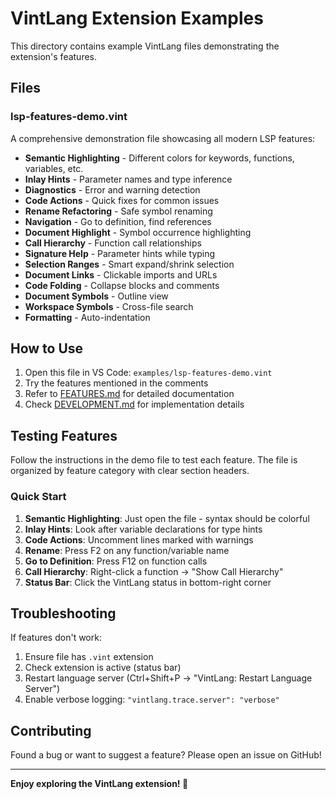# VintLang Extension Examples

This directory contains example VintLang files demonstrating the extension's features.

## Files

### lsp-features-demo.vint

A comprehensive demonstration file showcasing all modern LSP features:

- **Semantic Highlighting** - Different colors for keywords, functions, variables, etc.
- **Inlay Hints** - Parameter names and type inference
- **Diagnostics** - Error and warning detection
- **Code Actions** - Quick fixes for common issues
- **Rename Refactoring** - Safe symbol renaming
- **Navigation** - Go to definition, find references
- **Document Highlight** - Symbol occurrence highlighting
- **Call Hierarchy** - Function call relationships
- **Signature Help** - Parameter hints while typing
- **Selection Ranges** - Smart expand/shrink selection
- **Document Links** - Clickable imports and URLs
- **Code Folding** - Collapse blocks and comments
- **Document Symbols** - Outline view
- **Workspace Symbols** - Cross-file search
- **Formatting** - Auto-indentation

## How to Use

1. Open this file in VS Code: `examples/lsp-features-demo.vint`
2. Try the features mentioned in the comments
3. Refer to [FEATURES.md](../FEATURES.md) for detailed documentation
4. Check [DEVELOPMENT.md](../DEVELOPMENT.md) for implementation details

## Testing Features

Follow the instructions in the demo file to test each feature. The file is organized by feature category with clear section headers.

### Quick Start

1. **Semantic Highlighting**: Just open the file - syntax should be colorful
2. **Inlay Hints**: Look after variable declarations for type hints
3. **Code Actions**: Uncomment lines marked with warnings
4. **Rename**: Press F2 on any function/variable name
5. **Go to Definition**: Press F12 on function calls
6. **Call Hierarchy**: Right-click a function → "Show Call Hierarchy"
7. **Status Bar**: Click the VintLang status in bottom-right corner

## Troubleshooting

If features don't work:
1. Ensure file has `.vint` extension
2. Check extension is active (status bar)
3. Restart language server (Ctrl+Shift+P → "VintLang: Restart Language Server")
4. Enable verbose logging: `"vintlang.trace.server": "verbose"`

## Contributing

Found a bug or want to suggest a feature? Please open an issue on GitHub!

---

**Enjoy exploring the VintLang extension! 🚀**
